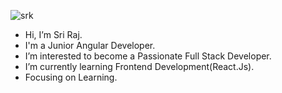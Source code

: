 ![srk](https://user-images.githubusercontent.com/118669817/202903967-5b16cf4b-78b9-4467-8496-d78e7143a07b.jpg)
- Hi, I’m Sri Raj.
- I'm a Junior Angular Developer.
- I’m interested to become a Passionate Full Stack Developer.
- I’m currently learning Frontend Development(React.Js).
- Focusing on Learning.


<!---
srirajkumark/srirajkumark is a ✨ special ✨ repository because its `README.md` (this file) appears on your GitHub profile.
You can click the Preview link to take a look at your changes.
--->
